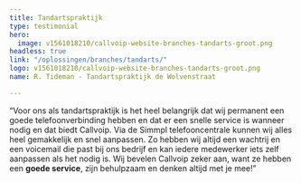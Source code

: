 ```yaml
---
title: Tandartspraktijk
type: testimonial
hero:
  image: v1561018210/callvoip-website-branches-tandarts-groot.png
headless: true
link: "/oplossingen/branches/tandarts/"
logo: v1561018210/callvoip-website-branches-tandarts-groot.png
name: R. Tideman - Tandartspraktijk de Wolvenstraat

---
```

“Voor ons als tandartspraktijk is het heel belangrijk dat wij permanent een goede telefoonverbinding hebben en dat er een snelle service is wanneer nodig en dat biedt Callvoip. Via de Simmpl telefooncentrale kunnen wij alles heel gemakkelijk en snel aanpassen. Zo hebben wij altijd een wachtrij en een voicemail die past bij ons bedrijf en kan iedere medewerker iets zelf aanpassen als het nodig is. Wij bevelen Callvoip zeker aan, want ze hebben een **goede service**, zijn behulpzaam en denken altijd met je mee!”